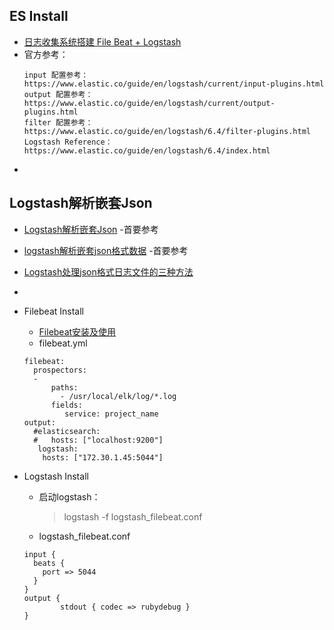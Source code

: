 ## ES Install
- [日志收集系统搭建 File Beat + Logstash](https://jingyan.baidu.com/article/acf728fdf42532b8e410a34d.html)
- 官方参考：
    ```
    input 配置参考：https://www.elastic.co/guide/en/logstash/current/input-plugins.html
    output 配置参考：https://www.elastic.co/guide/en/logstash/current/output-plugins.html
    filter 配置参考：https://www.elastic.co/guide/en/logstash/6.4/filter-plugins.html
    Logstash Reference：https://www.elastic.co/guide/en/logstash/6.4/index.html
    ```
- []()

## Logstash解析嵌套Json
- [Logstash解析嵌套Json](https://www.jianshu.com/p/de06284e1484) -首要参考
- [logstash解析嵌套json格式数据](https://www.cnblogs.com/jcici/p/11750690.html) -首要参考
- [Logstash处理json格式日志文件的三种方法](https://blog.csdn.net/zmx729618/article/details/80885179)
- []()

- Filebeat Install
    - [Filebeat安装及使用](https://blog.csdn.net/dwyane__wade/article/details/80169051)
    - filebeat.yml
    ```
    filebeat:
      prospectors:
      -
          paths:
            - /usr/local/elk/log/*.log
          fields:
             service: project_name
    output:
      #elasticsearch:
      #   hosts: ["localhost:9200"]
       logstash:
        hosts: ["172.30.1.45:5044"]
    ```
- Logstash Install
    - 启动logstash：
      > logstash -f logstash_filebeat.conf
    - logstash_filebeat.conf
    ```
    input {
      beats {
        port => 5044
      }
    }
    output {
            stdout { codec => rubydebug }
    }
    ```